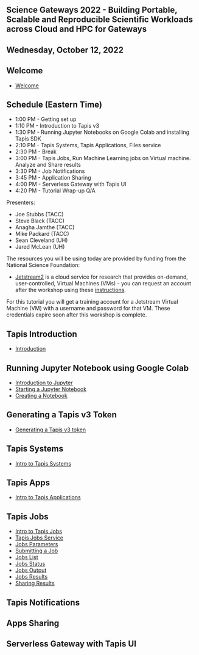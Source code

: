 ## Science Gateways 2022 - Building Portable, Scalable and Reproducible Scientific Workloads across Cloud and HPC for Gateways

## Wednesday, October 12, 2022

## Welcome

*   [Welcome](./welcome/intro.md)

## Schedule (Eastern Time)

*   1:00 PM - Getting set up
*   1:10 PM - Introduction to Tapis v3
*   1:30 PM - Running Jupyter Notebooks on Google Colab and installing Tapis SDK
*   2:10 PM - Tapis Systems, Tapis Applications, Files service
*   2:30 PM - Break
*   3:00 PM - Tapis Jobs, Run Machine Learning jobs on Virtual machine. Analyze and Share results
*   3:30 PM - Job Notifications
*   3:45 PM - Application Sharing
*   4:00 PM - Serverless Gateway with Tapis UI
*   4:20 PM - Tutorial Wrap-up Q/A

Presenters:

*   Joe Stubbs (TACC)
*   Steve Black (TACC)
*   Anagha Jamthe (TACC)
*   Mike Packard (TACC)
*   Sean Cleveland (UH)
*   Jared McLean (UH)

The resources you will be using today are provided by funding from the National Science Foundation:

*   [Jetstream2](https://jetstream-cloud.org/) is a cloud service for research that provides on-demand, user-controlled, Virtual Machines (VMs) - you can request an account after the workshop using these [instructions](https://iujetstream.atlassian.net/wiki/spaces/JWT/pages/76150553/Get+a+Jetstream+Trial+Access+account).

For this tutorial you will get a training account for a Jetstream Virtual Machine (VM) with a username and password for that VM. These credentials expire soon after this workshop is complete.

## Tapis Introduction

*   [Introduction](https://docs.google.com/presentation/d/1j8MHB6QqkZPsIBV-SWkTahA1W37FwFIJUGzsTlTisOc/edit?usp=sharing)

## Running Jupyter Notebook using Google Colab

*   [Introduction to Jupyter](./block1/intro-to-jupyter.md)
*   [Starting a Jupyter Notebook](./block1/intro-to-jupyter.md#starting-up-your-jupyter-notebook-environment)
*   [Creating a Notebook](./block1/intro-to-jupyter.md#creating-a-notebook)

## Generating a Tapis v3 Token

*   [Generating a Tapis v3 token](./block1/tapis-v3-token.md#generating-a-v3-token)

## Tapis Systems

*   [Intro to Tapis Systems](./block3/tapis-systems.md)

## Tapis Apps

*   [Intro to Tapis Applications](./block4/apps.md)

## Tapis Jobs

*   [Intro to Tapis Jobs](./block4/jobs.md)
*   [Tapis Jobs Service](./block4/jobs.md#tapisaloe-jobs-service)
*   [Jobs Parameters](./block4/jobs.md#jobs-parameters)
*   [Submitting a Job](./block4/jobs.md#submitting-a-job)
*   [Jobs List](./block4/jobs.md#jobs-list)
*   [Jobs Status](./block4/jobs.md#jobs-status)
*   [Jobs Output](./block4/jobs.md#jobs-output)
*   [Jobs Results](./block4/jobs.md#jobs-results)
*   [Sharing Results](./block4/jobs.md#sharing-results)

## Tapis Notifications

## Apps Sharing

## Serverless Gateway with Tapis UI
